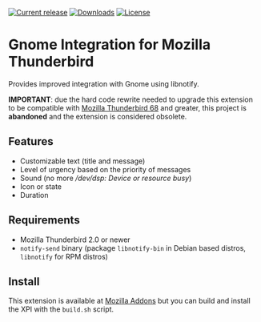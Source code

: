 [![Current release](https://img.shields.io/github/release/vaites/gnome-integration-thunderbird.svg)](https://github.com/vaites/gnome-integration-thunderbird/releases/latest)
[![Downloads](https://img.shields.io/badge/downloads-150k-brightgreen.svg)](https://addons.mozilla.org/en-US/firefox/addon/gnome-integration/statistics/)
[![License](https://img.shields.io/github/license/vaites/gnome-integration-thunderbird.svg)](https://github.com/vaites/gnome-integration-thunderbird/blob/master/LICENSE.txt)

Gnome Integration for Mozilla Thunderbird
=========================================

Provides improved integration with Gnome using libnotify.

**IMPORTANT**: due the hard code rewrite needed to upgrade this extension to be compatible with [Mozilla Thunderbird 68](https://developer.thunderbird.net/add-ons/tb68) and greater, this project is **abandoned** and the extension is considered obsolete. 

Features
--------

* Customizable text (title and message)
* Level of urgency based on the priority of messages
* Sound (no more */dev/dsp: Device or resource busy*)
* Icon or state
* Duration 

Requirements
------------

* Mozilla Thunderbird 2.0 or newer
* `notify-send` binary (package `libnotify-bin` in Debian based distros, `libnotify` for RPM distros) 

Install
-------

This extension is available at [Mozilla Addons](https://addons.mozilla.org/es/thunderbird/addon/gnome-integration/)
but you can build and install the XPI with the `build.sh` script.
